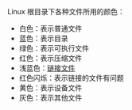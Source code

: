Linux  根目录下各种文件所用的颜色：	

- 白色：表示普通文件
- 蓝色：表示目录
- 绿色：表示可执行文件
- 红色：表示压缩文件
- 浅蓝色：[链接文件](https://www.baidu.com/s?wd=%E9%93%BE%E6%8E%A5%E6%96%87%E4%BB%B6&tn=SE_PcZhidaonwhc_ngpagmjz&rsv_dl=gh_pc_zhidao)
- 红色闪烁：表示链接的文件有问题
- 黄色：表示设备文件
- 灰色：表示其他文件